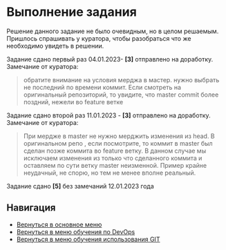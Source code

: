 Выполнение задания
===

Решение данного задание не было очевидным, но в целом решаемым. Пришлось спрашивать у куратора, чтобы разобраться что же необходимо увидеть в решении.

<p>Задание сдано первый раз 04.01.2023- <b>[3]</b> отправлено на доработку. Замечание от куратора:

> обратите внимание на условия мерджа в мастер. нужно выбрать не последний по времени коммит. Если смотреть на оригинальный репозиторий, то увидите, что master commit более поздний, нежели во feature ветке

<p>Задание сдано второй раз 11.01.2023 - <b>[3]</b> отправлено на доработку. Замечание от куратора:

>  При мердже в master не нужно мерджить изменения из head. В оригинальном репо , если посмотрите, то коммит в master был сделан позже коммита во feature ветку.
> В данном случае мы исключаем изменения из только что сделанного коммита и оставляем по сути ветку master неизменной. Пример крайне неудачный, не спорю, но тем не менее вполне реальный.

<p>Задание сдано <b>[5]</b> без замечаний 12.01.2023 года

Навигация
---

* [Вернуться в основное меню](../../README.md)
* [Вернуться в меню обучения по DevOps](../README.md)
* [Вернуться в меню обучения использования GIT](./README.md)
